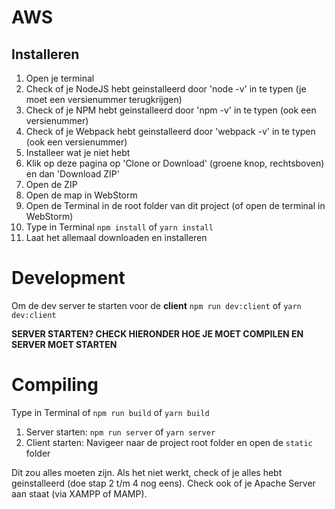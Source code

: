# AWS

## Installeren
1. Open je terminal
2. Check of je NodeJS hebt geinstalleerd door 'node -v' in te typen (je moet een versienummer terugkrijgen)
3. Check of je NPM hebt geinstalleerd door 'npm -v' in te typen (ook een versienummer)
4. Check of je Webpack hebt geinstalleerd door 'webpack -v' in te typen (ook een versienummer)
5. Installeer wat je niet hebt
6. Klik op deze pagina op 'Clone or Download' (groene knop, rechtsboven) en dan 'Download ZIP'
7. Open de ZIP
8. Open de map in WebStorm
9. Open de Terminal in de root folder van dit project (of open de terminal in WebStorm)
10. Type in Terminal `npm install` of `yarn install`
11. Laat het allemaal downloaden en installeren

# Development
Om de dev server te starten voor de **client** `npm run dev:client` of `yarn dev:client`

**SERVER STARTEN? CHECK HIERONDER HOE JE MOET COMPILEN EN SERVER MOET STARTEN**

# Compiling
Type in Terminal of `npm run build` of `yarn build`

1. Server starten:  `npm run server` of `yarn server`
2. Client starten: Navigeer naar de project root folder en open de `static` folder


Dit zou alles moeten zijn.
Als het niet werkt, check of je alles hebt geinstalleerd (doe stap 2 t/m 4 nog eens). Check ook of je Apache Server aan staat (via XAMPP of MAMP).

